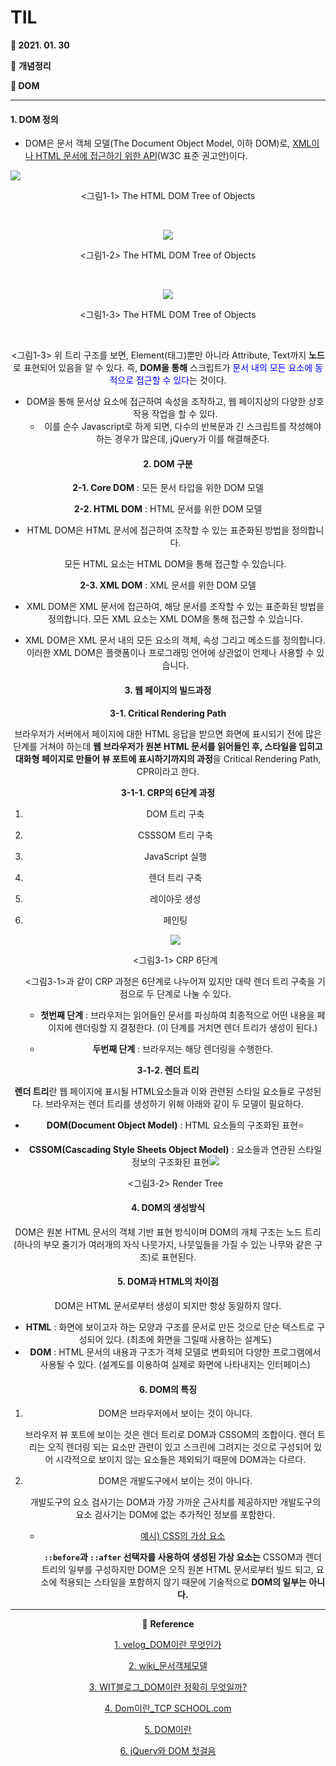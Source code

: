 # TIL

**:date: 2021. 01. 30**

:bookmark_tabs: **개념정리** 

**:bookmark: DOM** 

---



#### 1. **DOM 정의**

* DOM은 문서 객체 모델(The Document Object Model, 이하 DOM)로, <u>XML이나 HTML 문서에 접근하기 위한 API</u>(W3C 표준 권고안)이다.

 

![](https://upload.wikimedia.org/wikipedia/commons/5/5a/DOM-model.svg)

<center><그림1-1> The HTML DOM Tree of Objects<center>

​    

![](http://www.tcpschool.com/lectures/img_xml_nodetree.png)

<center><그림1-2> The HTML DOM Tree of Objects<center>

​    

![](https://www.w3schools.com/js/pic_htmltree.gif)

<center><그림1-3> The HTML DOM Tree of Objects<center>

​    

<그림1-3> 위 트리 구조를 보면, Element(태그)뿐만 아니라 Attribute, Text까지 **노드**로 표현되어 있음을 알 수 있다. 즉, **DOM을 통해** 스크립트가 <span style="color:blue">문서 내의 모든 요소에 동적으로 접근할 수 있다</span>는 것이다.

* DOM을 통해 문서상 요소에 접근하여 속성을 조작하고, 웹 페이지상의 다양한 상호작용 작업을 할 수 있다.
  * 이를 순수 Javascript로 하게 되면, 다수의 반복문과 긴 스크립트를 작성해야 하는 경우가 많은데, jQuery가 이를 해결해준다.

#### 2. **DOM 구분**

**2-1. Core DOM** : 모든 문서 타입을 위한 DOM 모델

**2-2. HTML DOM** : HTML 문서를 위한 DOM 모델

* HTML DOM은 HTML 문서에 접근하여 조작할 수 있는 표준화된 방법을 정의합니다.

  모든 HTML 요소는 HTML DOM을 통해 접근할 수 있습니다.

**2-3. XML DOM** : XML 문서를 위한 DOM 모델

* XML DOM은 XML 문서에 접근하여, 해당 문서를 조작할 수 있는 표준화된 방법을 정의합니다. 모든 XML 요소는 XML DOM을 통해 접근할 수 있습니다.

* XML DOM은 XML 문서 내의 모든 요소의 객체, 속성 그리고 메소드를 정의합니다. 이러한 XML DOM은 플랫폼이나 프로그래밍 언어에 상관없이 언제나 사용할 수 있습니다.



#### 3. **웹 페이지의 빌드과정**

**3-1. Critical Rendering Path**

브라우저가 서버에서 페이지에 대한 HTML 응답을 받으면 화면에 표시되기 전에 많은 단계를 거쳐야 하는데 **웹 브라우저가 원본 HTML 문서를 읽어들인 후, 스타일을 입히고 대화형 페이지로 만들어 뷰 포트에 표시하기까지의 과정**을 Critical Rendering Path, CPR이라고 한다.



**3-1-1. CRP의 6단계 과정**

1. DOM 트리 구축

2. CSSSOM 트리 구축

3. JavaScript 실행

4. 렌더 트리 구축

5. 레이아웃 생성

6. 페인팅

   ![](https://media.vlpt.us/post-images/surim014/212f1a60-2cd6-11ea-8bff-7fa1b7360f0c/image.png)

   <center><그림3-1> CRP 6단계<center>

   

   <그림3-1>과 같이 CRP 과정은 6단계로 나누어져 있지만 대략 렌더 트리 구축을 기점으로 두 단계로 나눌 수 있다.

   * **첫번째 단계** : 브라우저는 읽어들인 문서를 파싱하여 최종적으로 어떤 내용을 페이지에 렌더링할 지 결정한다. (이 단계를 거치면 렌더 트리가 생성이 된다.)

   * **두번째 단계** : 브라우저는 해당 렌더링을 수행한다.



**3-1-2. 렌더 트리**

**렌더 트리**란 웹 페이지에 표시될 HTML요소들과 이와 관련된 스타일 요소들로 구성된다. 브라우저는 렌더 트리를 생성하기 위해 아래와 같이 두 모델이 필요하다.

* **DOM(Document Object Model)** : HTML 요소들의 구조화된 표현:star:

* **CSSOM(Cascading Style Sheets Object Model)** : 요소들과 연관된 스타일 정보의 구조화된 표현![](https://media.vlpt.us/post-images/surim014/78564f80-2cd5-11ea-b5ba-13b53e7b23f0/image.png)

  <center><그림3-2> Render Tree<center>



#### 4. **DOM의 생성방식**

DOM은 원본 HTML 문서의 객체 기반 표현 방식이며 DOM의 개체 구조는 노드 트리(하나의 부모 줄기가 여러개의 자식 나뭇가지, 나뭇잎들을 가질 수 있는 나무와 같은 구조)로 표현된다.

#### 5. **DOM과 HTML의 차이점**

DOM은 HTML 문서로부터 생성이 되지만 항상 동일하지 않다.

* **HTML** : 화면에 보이고자 하는 모양과 구조를 문서로 만든 것으로 단순 텍스트로 구성되어 있다. (최초에 화면을 그릴때 사용하는 설계도)
* **DOM** : HTML 문서의 내용과 구조가 객체 모델로 변화되어 다양한 프로그램에서 사용될 수 있다. (설계도를 이용하여 실제로 화면에 나타내지는 인터페이스)

#### 6. **DOM의 특징**

1. DOM은 브라우저에서 보이는 것이 아니다.

   브라우저 뷰 포트에 보이는 것은 렌더 트리로 DOM과 CSSOM의 조합이다. 렌더 트리는 오직 렌더링 되는 요소만 관련이 있고 스크린에 그려지는 것으로 구성되어 있어 시각적으로 보이지 않는 요소들은 제외되기 때문에 DOM과는 다르다.

2. DOM은 개발도구에서 보이는 것이 아니다.

   개발도구의 요소 검사기는 DOM과 가장 가까운 근사치를 제공하지만 개발도구의 요소 검사기는 DOM에 없는 추가적인 정보를 포함한다.

   * <u>예시) CSS의 가상 요소</u>

     **`::before`과 `::after` 선택자를 사용하여 생성된 가상 요소는** CSSOM과 렌더 트리의 일부를 구성하지만 DOM은 오직 원본 HTML 문서로부터 빌드 되고, 요소에 적용되는 스타일을 포함하지 않기 때문에 기술적으로 **DOM의 일부는 아니다.**

---



:tulip: **Reference**

[1. velog_DOM이란 무엇인가](https://velog.io/@surim014/DOM%EC%9D%B4%EB%9E%80-%EB%AC%B4%EC%97%87%EC%9D%B8%EA%B0%80)

[2. wiki_문서객체모델](https://ko.wikipedia.org/wiki/%EB%AC%B8%EC%84%9C_%EA%B0%9D%EC%B2%B4_%EB%AA%A8%EB%8D%B8)

[3. WIT블로그_DOM이란 정확히 무엇일까?](https://wit.nts-corp.com/2019/02/14/5522)

[4. Dom이란_TCP SCHOOL.com](http://www.tcpschool.com/xml/xml_dom_concept)

[5. DOM이란](https://www.nextree.co.kr/p9747/)

[6. jQuery와 DOM 첫걸음](https://www.nextree.co.kr/p9747/)


